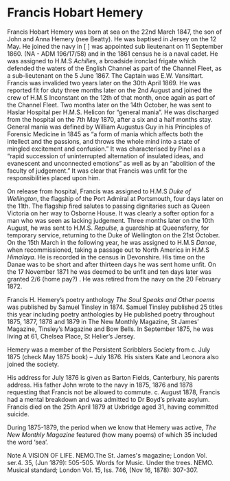 # Francis Hobart Hemery 

Francis Hobart Hemery was born at sea on the 22nd March 1847, the son of John and Anna Hemery (nee Beatty). He was baptised in Jersey on the 12 May. 
He joined the navy in [   ] was appointed sub lieutenant on 11 September 1860. (NA - ADM 196/17/58) and in the 1861 census he is a naval cadet. He was assigned to H.M.S _Achilles_, a broadside ironclad frigate which defended the waters of the English Channel as part of the Channel Fleet, as a sub-lieutenant on the 5 June 1867.  The Captain was E.W. Vansittart.
Francis was invalided two years later on the 30th April 1869.  He was reported fit for duty three months later on the 2nd August and joined the crew of H.M.S Inconstant on the 12th of that month, once again as part of the Channel Fleet. Two months later on the 14th October, he was sent to Haslar Hospital per H.M.S. Helicon for “general mania”. He was discharged from the hospital on the 7th May 1870, after a six and a half months stay. General mania was defined by William Augustus Guy in his Principles of Forensic Medicine in 1845 as “a form of mania which affects both the intellect and the passions, and throws the whole mind into a state of mingled excitement and confusion.” It was characterised by Pinel as a “rapid succession of uninterrupted alternation of insulated ideas, and evanescent and unconnected emotions” as well as by an “abolition of the faculty of judgement.” It was clear that Francis was unfit for the responsibilities placed upon him.

On release from hospital, Francis was assigned to H.M.S _Duke of Wellington_, the flagship of the Port Admiral at Portsmouth, four days later on the 11th. The flagship fired salutes to passing dignitaries such as Queen Victoria on her way to Osborne House. It was clearly a softer option for a man who was seen as lacking judgement.  Three months later on the 10th August, he was sent to H.M.S. _Repulse_, a guardship at Queensferry, for temporary service, returning to the Duke of Wellington on the 21st October. On the 15th March in the following year, he was assigned to H.M.S _Danae_, when recommissioned, taking a passage out to North America in H.M.S _Himalaya_. He is recorded in the census in Devonshire. 
His time on the Danae was to be short and after thirteen days he was sent home unfit. On the 17 November 1871 he was deemed to be unfit and ten days later was granted 2/6 (home pay?) . He was retired from the navy on the 20 February 1872. 

Francis H. Hemery’s poetry anthology _The Soul Speaks and Other poems_ was published by Samuel Tinsley in 1874. Samuel Tinsley published 25 titles this year including poetry anthologies by 
He published poetry throughout 1875, 1877, 1878 and 1879 in The New Monthly Magazine, St James’ Magazine, Tinsley’s Magazine and Bow Bells.
In September 1875, he was living at 61, Chelsea Place, St Helier’s Jersey. 

Hemery was a member of the Persistent Scribblers Society from c. July 1875 (check May 1875 book) – July 1876. His sisters Kate and Leonora also joined the society.

His address for July 1876 is given as Barton Fields, Canterbury, his parents address.
His father John wrote to the navy in 1875, 1876 and 1878 requesting that Francis not be allowed to commute. 
c. August 1878, Francis had a mental breakdown and was admitted to Dr Boyd’s private asylum.
Francis died on the 25th April 1879 at Uxbridge aged 31, having committed suicide. 

During 1875-1879, the period when we know that Hemery was active, _The New Monthly Magazine_ featured (how many poems) of which 35 included the word ‘sea’.

Note A VISION OF LIFE. NEMO.The St. James's magazine; London Vol. ser.4. 35,  (Jun 1879): 505-505.
Words for Music. Under the trees. NEMO. Musical standard; London Vol. 15, Iss. 746,  (Nov 16, 1878): 307-307.
